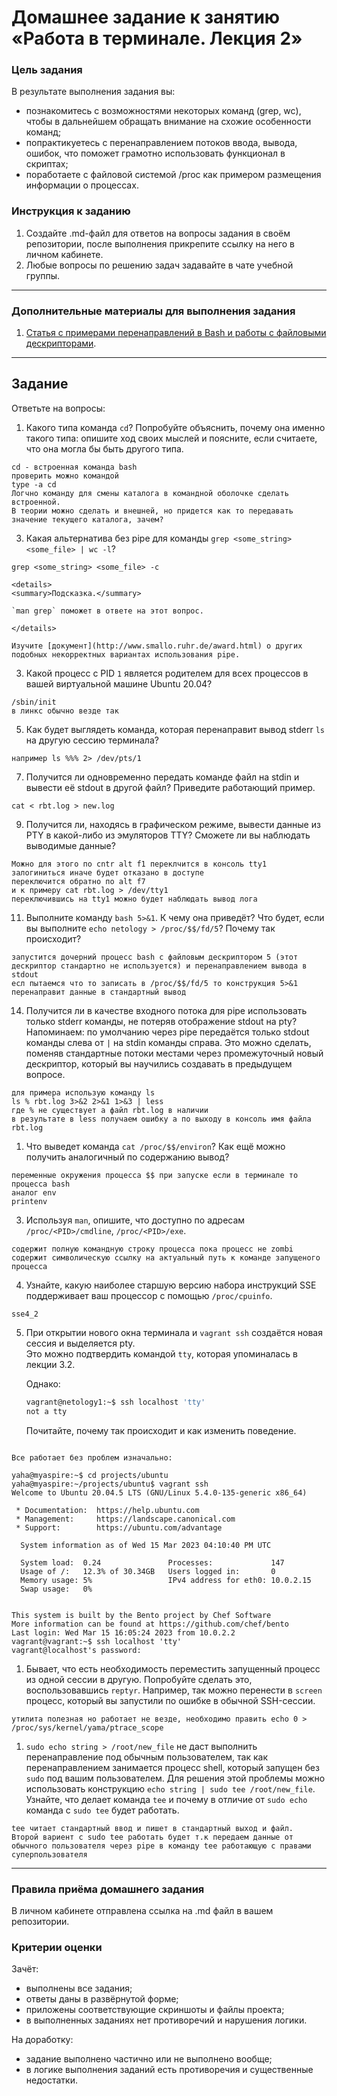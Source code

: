 # Домашнее задание к занятию «Работа в терминале. Лекция 2»

### Цель задания

В результате выполнения задания вы:

* познакомитесь с возможностями некоторых команд (grep, wc), чтобы в дальнейшем обращать внимание на схожие особенности команд;
* попрактикуетесь с перенаправлением потоков ввода, вывода, ошибок, что поможет грамотно использовать функционал в скриптах;
* поработаете с файловой системой /proc как примером размещения информации о процессах.


### Инструкция к заданию

1. Создайте .md-файл для ответов на вопросы задания в своём репозитории, после выполнения прикрепите ссылку на него в личном кабинете.
2. Любые вопросы по решению задач задавайте в чате учебной группы.

------

### Дополнительные материалы для выполнения задания

1. [Статья с примерами перенаправлений в Bash и работы с файловыми дескрипторами](https://wiki.bash-hackers.org/howto/redirection_tutorial).


------

## Задание

Ответьте на вопросы:

1. Какого типа команда `cd`? Попробуйте объяснить, почему она именно такого типа: опишите ход своих мыслей и поясните, если считаете, что она могла бы быть другого типа.
```
cd - встроенная команда bash
проверить можно командой 
type -a cd
Логчно команду для смены каталога в командной оболочке сделать встроенной.
В теории можно сделать и внешней, но придется как то передавать значение текущего каталога, зачем?
```
3. Какая альтернатива без pipe для команды `grep <some_string> <some_file> | wc -l`?   
```
grep <some_string> <some_file> -c
```

	<details>
	<summary>Подсказка.</summary>

	`man grep` поможет в ответе на этот вопрос. 

	</details>
	
	Изучите [документ](http://www.smallo.ruhr.de/award.html) о других подобных некорректных вариантах использования pipe.


3. Какой процесс с PID `1` является родителем для всех процессов в вашей виртуальной машине Ubuntu 20.04?
```
/sbin/init
в линкс обычно везде так
```
5. Как будет выглядеть команда, которая перенаправит вывод stderr `ls` на другую сессию терминала?
```
например ls %%% 2> /dev/pts/1
```


7. Получится ли одновременно передать команде файл на stdin и вывести её stdout в другой файл? Приведите работающий пример.
```
cat < rbt.log > new.log
```

9. Получится ли, находясь в графическом режиме, вывести данные из PTY в какой-либо из эмуляторов TTY? Сможете ли вы наблюдать выводимые данные?
```
Можно для этого по cntr alt f1 переклчится в консоль tty1
залогиниться иначе будет отказано в доступе
переключится обратно по alt f7
и к примеру cat rbt.log > /dev/tty1
переключившись на tty1 можно будет наблюдать вывод лога
```


11. Выполните команду `bash 5>&1`. К чему она приведёт? Что будет, если вы выполните `echo netology > /proc/$$/fd/5`? Почему так происходит?
```
запустится дочерний процесс bash c файловым дескриптором 5 (этот дескриптор стандартно не используется) и перенаправлением вывода в stdout
есл пытаемся что то записать в /proc/$$/fd/5 то конструкция 5>&1 перенаправит данные в стандартный вывод
```
14. Получится ли в качестве входного потока для pipe использовать только stderr команды, не потеряв отображение stdout на pty?  
	Напоминаем: по умолчанию через pipe передаётся только stdout команды слева от `|` на stdin команды справа.
Это можно сделать, поменяв стандартные потоки местами через промежуточный новый дескриптор, который вы научились создавать в предыдущем вопросе.
```
для примера использую команду ls
ls % rbt.log 3>&2 2>&1 1>&3 | less
где % не существует а файл rbt.log в наличии
в результате в less получаем ошибку а по выходу в консоль имя файла rbt.log
```


1. Что выведет команда `cat /proc/$$/environ`? Как ещё можно получить аналогичный по содержанию вывод?
```
переменные окружения процесса $$ при запуске если в терминале то процесса bash
аналог env
printenv
```

3. Используя `man`, опишите, что доступно по адресам `/proc/<PID>/cmdline`, `/proc/<PID>/exe`.
```
содержит полную командную строку процесса пока процесс не zombi
содержит символическую ссылку на актуальный путь к команде запущеного процесса
```
4. Узнайте, какую наиболее старшую версию набора инструкций SSE поддерживает ваш процессор с помощью `/proc/cpuinfo`.
```
sse4_2
```
5. При открытии нового окна терминала и `vagrant ssh` создаётся новая сессия и выделяется pty.  
	Это можно подтвердить командой `tty`, которая упоминалась в лекции 3.2.  
	
	Однако:

    ```bash
	vagrant@netology1:~$ ssh localhost 'tty'
	not a tty
    ```

	Почитайте, почему так происходит и как изменить поведение.
```

Все работает без проблем изначально:

yaha@myaspire:~$ cd projects/ubuntu
yaha@myaspire:~/projects/ubuntu$ vagrant ssh
Welcome to Ubuntu 20.04.5 LTS (GNU/Linux 5.4.0-135-generic x86_64)

 * Documentation:  https://help.ubuntu.com
 * Management:     https://landscape.canonical.com
 * Support:        https://ubuntu.com/advantage

  System information as of Wed 15 Mar 2023 04:10:40 PM UTC

  System load:  0.24               Processes:             147
  Usage of /:   12.3% of 30.34GB   Users logged in:       0
  Memory usage: 5%                 IPv4 address for eth0: 10.0.2.15
  Swap usage:   0%


This system is built by the Bento project by Chef Software
More information can be found at https://github.com/chef/bento
Last login: Wed Mar 15 16:05:24 2023 from 10.0.2.2
vagrant@vagrant:~$ ssh localhost 'tty'
vagrant@localhost's password: 
```


	
1. Бывает, что есть необходимость переместить запущенный процесс из одной сессии в другую. Попробуйте сделать это, воспользовавшись `reptyr`. Например, так можно перенести в `screen` процесс, который вы запустили по ошибке в обычной SSH-сессии.
```
утилита полезная но работает не везде, необходимо править echo 0 > /proc/sys/kernel/yama/ptrace_scope
```
1. `sudo echo string > /root/new_file` не даст выполнить перенаправление под обычным пользователем, так как перенаправлением занимается процесс shell, который запущен без `sudo` под вашим пользователем. Для решения этой проблемы можно использовать конструкцию `echo string | sudo tee /root/new_file`. Узнайте, что делает команда `tee` и почему в отличие от `sudo echo` команда с `sudo tee` будет работать.
```
tee читает стандартный ввод и пишет в стандартный выход и файл.
Второй вариент с sudo tee работать будет т.к передаем данные от обычного пользователя через pipe в команду tee работающую с правами суперпользователя
```
----

### Правила приёма домашнего задания

В личном кабинете отправлена ссылка на .md файл в вашем репозитории.


### Критерии оценки

Зачёт:

* выполнены все задания;
* ответы даны в развёрнутой форме;
* приложены соответствующие скриншоты и файлы проекта;
* в выполненных заданиях нет противоречий и нарушения логики.

На доработку:

* задание выполнено частично или не выполнено вообще;
* в логике выполнения заданий есть противоречия и существенные недостатки.

